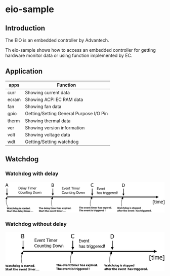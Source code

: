 # eio-sample
## Introduction
The EIO is an embedded controller by Advantech.

Th eio-sample shows how to access an embedded controller for getting hardware monitor data or using function implemented by EC.

## Application

| apps | Function |
| ---- | --------- |
|curr| Showing current data|
|ecram| Showing ACPI EC RAM data|
|fan| Showing fan data|
|gpio| Getting/Setting General Purpose I/O Pin|
|therm| Showing thermal data |
|ver| Showing version information|
|volt| Showing voltage data|
|wdt| Getting/Setting watchdog|

## Watchdog
### Watchdog with delay
![image](png/Watchdog.png)

### Watchdog without delay
![image](png/Watchdog_NoDelay.png)

